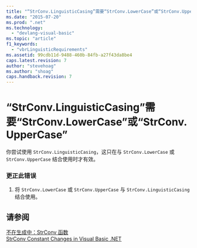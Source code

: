 ```yaml
---
title: "“StrConv.LinguisticCasing”需要“StrConv.LowerCase”或“StrConv.UpperCase” | Microsoft Docs"
ms.date: "2015-07-20"
ms.prod: ".net"
ms.technology: 
  - "devlang-visual-basic"
ms.topic: "article"
f1_keywords: 
  - "vbrLinguisticRequirements"
ms.assetid: 99cdb11d-9488-460b-84fb-a27f43da8be4
caps.latest.revision: 7
author: "stevehoag"
ms.author: "shoag"
caps.handback.revision: 7
---
```

# “StrConv.LinguisticCasing”需要“StrConv.LowerCase”或“StrConv.UpperCase”
你尝试使用 `StrConv.LinguisticCasing`，这只在与 `StrConv.LowerCase` 或 `StrConv.UpperCase` 结合使用时才有效。  
  
### 更正此错误  
  
1.  将 `StrConv.LowerCase` 或 `StrConv.UpperCase` 与 `StrConv.LinguisticCasing` 结合使用。  
  
## 请参阅  
 [不在生成中：StrConv 函数](http://msdn.microsoft.com/zh-cn/31ceb44b-005b-455f-b344-9dd06efbf660)   
 [StrConv Constant Changes in Visual Basic .NET](http://msdn.microsoft.com/zh-cn/7a8c2781-2716-40dd-90c1-96c1548516e2)